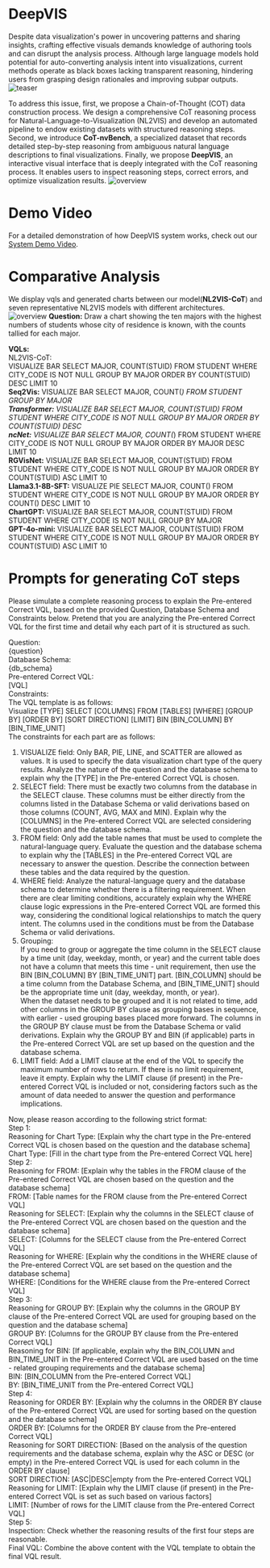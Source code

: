 # DeepVIS
Despite data visualization's power in uncovering patterns and sharing insights, crafting effective visuals demands knowledge of authoring tools and can disrupt the analysis process. Although large language models hold potential for auto-converting analysis intent into visualizations, current methods operate as black boxes lacking transparent reasoning, hindering users from grasping design rationales and improving subpar outputs.
![teaser](https://anonymous.4open.science/r/DeepVIS-9C33/img/teaser.png)

To address this issue, first, we propose a Chain-of-Thought (COT) data construction process. We design a comprehensive CoT reasoning process for Natural-Language-to-Visualization (NL2VIS) and develop an automated pipeline to endow existing datasets with structured reasoning steps. Second, we introduce **CoT-nvBench**, a specialized dataset that records detailed step-by-step reasoning from ambiguous natural language descriptions to final visualizations. Finally, we propose **DeepVIS**, an interactive visual interface that is deeply integrated with the CoT reasoning process. It enables users to inspect reasoning steps, correct errors, and optimize visualization results.
![overview](https://anonymous.4open.science/r/DeepVIS-9C33/img/overview.png)

# Demo Video
For a detailed demonstration of how DeepVIS system works, check out our [System Demo Video](https://anonymous.4open.science/r/DeepVIS-9C33/Demo%20Video.mp4).

# Comparative Analysis
We display vqls and generated charts between our model(**NL2VIS-CoT**) and seven representative NL2VIS models with different architectures. 
![overview](https://anonymous.4open.science/r/DeepVIS-9C33/img/Comparative_analysis.png)
**Question:** 
Draw a chart showing the ten majors with the highest numbers of students whose city of residence is known, with the counts tallied for each major.  

**VQLs:**  
NL2VIS-CoT:  
VISUALIZE BAR SELECT MAJOR, COUNT(STUID) FROM STUDENT WHERE CITY_CODE IS NOT NULL GROUP BY MAJOR ORDER BY COUNT(STUID) DESC LIMIT 10  
**Seq2Vis:**
VISUALIZE BAR SELECT MAJOR, COUNT(*) FROM STUDENT GROUP BY MAJOR  
**Transformer:** 
VISUALIZE BAR SELECT MAJOR, COUNT(STUID) FROM STUDENT WHERE CITY_CODE IS NOT NULL GROUP BY MAJOR ORDER BY COUNT(STUID) DESC  
**ncNet:** 
VISUALIZE BAR SELECT MAJOR, COUNT(*) FROM STUDENT WHERE CITY_CODE IS NOT NULL GROUP BY MAJOR ORDER BY MAJOR DESC LIMIT 10  
**RGVisNet:** 
VISUALIZE BAR SELECT MAJOR, COUNT(STUID) FROM STUDENT WHERE CITY_CODE IS NOT NULL GROUP BY MAJOR ORDER BY COUNT(STUID) ASC LIMIT 10  
**Llama3.1-8B-SFT:**
VISUALIZE PIE SELECT MAJOR, COUNT() FROM STUDENT WHERE CITY_CODE IS NOT NULL GROUP BY MAJOR ORDER BY COUNT() DESC LIMIT 10  
**ChartGPT:**
VISUALIZE BAR SELECT MAJOR, COUNT(STUID) FROM STUDENT WHERE CITY_CODE IS NOT NULL GROUP BY MAJOR  
**GPT-4o-mini:**
VISUALIZE BAR SELECT MAJOR, COUNT(STUID) FROM STUDENT WHERE CITY_CODE IS NOT NULL GROUP BY MAJOR ORDER BY COUNT(STUID) ASC LIMIT 10  


# Prompts for generating CoT steps
Please simulate a complete reasoning process to explain the Pre-entered Correct VQL, based on the provided Question, Database Schema and Constraints below. Pretend that you are analyzing the Pre-entered Correct VQL for the first time and detail why each part of it is structured as such.

Question:   
{question}  
Database Schema:  
{db_schema}  
Pre-entered Correct VQL:  
[VQL]  
Constraints:  
The VQL template is as follows:  
Visualize [TYPE] SELECT [COLUMNS] FROM [TABLES] [WHERE] [GROUP BY] [ORDER BY] [SORT DIRECTION] [LIMIT] BIN [BIN_COLUMN] BY [BIN_TIME_UNIT]  
The constraints for each part are as follows:  
1. VISUALIZE field: Only BAR, PIE, LINE, and SCATTER are allowed as values. It is used to specify the data visualization chart type of the query results. Analyze the nature of the question and the database schema to explain why the [TYPE] in the Pre-entered Correct VQL is chosen.  
2. SELECT field: There must be exactly two columns from the database in the SELECT clause. These columns must be either directly from the columns listed in the Database Schema or valid derivations based on those columns (COUNT, AVG, MAX and MIN). Explain why the [COLUMNS] in the Pre-entered Correct VQL are selected considering the question and the database schema.  
3. FROM field: Only add the table names that must be used to complete the natural-language query. Evaluate the question and the database schema to explain why the [TABLES] in the Pre-entered Correct VQL are necessary to answer the question. Describe the connection between these tables and the data required by the question.  
4. WHERE field: Analyze the natural-language query and the database schema to determine whether there is a filtering requirement. When there are clear limiting conditions, accurately explain why the WHERE clause logic expressions in the Pre-entered Correct VQL are formed this way, considering the conditional logical relationships to match the query intent. The columns used in the conditions must be from the Database Schema or valid derivations.  
5. Grouping:   
If you need to group or aggregate the time column in the SELECT clause by a time unit (day, weekday, month, or year) and the current table does not have a column that meets this time - unit requirement, then use the BIN [BIN_COLUMN] BY [BIN_TIME_UNIT] part. [BIN_COLUMN] should be a time column from the Database Schema, and [BIN_TIME_UNIT] should be the appropriate time unit (day, weekday, month, or year).  
When the dataset needs to be grouped and it is not related to time, add other columns in the GROUP BY clause as grouping bases in sequence, with earlier - used grouping bases placed more forward. The columns in the GROUP BY clause must be from the Database Schema or valid derivations. Explain why the GROUP BY and BIN (if applicable) parts in the Pre-entered Correct VQL are set up based on the question and the database schema.  
6. LIMIT field: Add a LIMIT clause at the end of the VQL to specify the maximum number of rows to return. If there is no limit requirement, leave it empty. Explain why the LIMIT clause (if present) in the Pre-entered Correct VQL is included or not, considering factors such as the amount of data needed to answer the question and performance implications.  

Now, please reason according to the following strict format:  
Step 1:  
Reasoning for Chart Type: [Explain why the chart type in the Pre-entered Correct VQL is chosen based on the question and the database schema]  
Chart Type: [Fill in the chart type from the Pre-entered Correct VQL here]  
Step 2:  
Reasoning for FROM: [Explain why the tables in the FROM clause of the Pre-entered Correct VQL are chosen based on the question and the database schema]  
FROM: [Table names for the FROM clause from the Pre-entered Correct VQL]  
Reasoning for SELECT: [Explain why the columns in the SELECT clause of the Pre-entered Correct VQL are chosen based on the question and the database schema]  
SELECT: [Columns for the SELECT clause from the Pre-entered Correct VQL]  
Reasoning for WHERE: [Explain why the conditions in the WHERE clause of the Pre-entered Correct VQL are set based on the question and the database schema]  
WHERE: [Conditions for the WHERE clause from the Pre-entered Correct VQL]  
Step 3:  
Reasoning for GROUP BY: [Explain why the columns in the GROUP BY clause of the Pre-entered Correct VQL are used for grouping based on the question and the database schema]  
GROUP BY: [Columns for the GROUP BY clause from the Pre-entered Correct VQL]  
Reasoning for BIN: [If applicable, explain why the BIN_COLUMN and BIN_TIME_UNIT in the Pre-entered Correct VQL are used based on the time - related grouping requirements and the database schema]  
BIN: [BIN_COLUMN from the Pre-entered Correct VQL]  
BY: [BIN_TIME_UNIT from the Pre-entered Correct VQL]  
Step 4:   
Reasoning for ORDER BY: [Explain why the columns in the ORDER BY clause of the Pre-entered Correct VQL are used for sorting based on the question and the database schema]  
ORDER BY: [Columns for the ORDER BY clause from the Pre-entered Correct VQL]  
Reasoning for SORT DIRECTION: [Based on the analysis of the question requirements and the database schema, explain why the ASC or DESC (or empty) in the Pre-entered Correct VQL is used for each column in the ORDER BY clause]  
SORT DIRECTION: [ASC|DESC|empty from the Pre-entered Correct VQL]  
Reasoning for LIMIT: [Explain why the LIMIT clause (if present) in the Pre-entered Correct VQL is set as such based on various factors]  
LIMIT: [Number of rows for the LIMIT clause from the Pre-entered Correct VQL]  
Step 5:  
Inspection: Check whether the reasoning results of the first four steps are reasonable.   
Final VQL: Combine the above content with the VQL template to obtain the final VQL result.  



